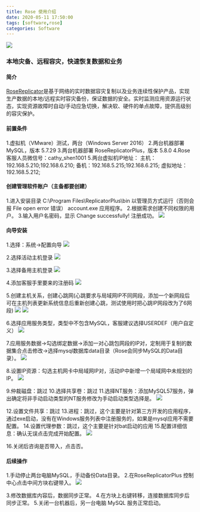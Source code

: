 ```yaml
---
title: Rose 使用介绍
date: 2020-05-11 17:50:00
tags: [software,rose]
categories: Software
---
```

<img src="https://sadness96.github.io/images/blog/software-Rose/rose_log.png"/>

<!-- more -->
### 本地灾备、远程容灾，快速恢复数据和业务
#### 简介
[RoseReplicator](http://www.rosedata.com/index.php/Prodetail/index/proid/24)是基于网络的实时数据容灾复制以及业务连续性保护产品，实现生产数据的本地/远程实时容灾备份，保证数据的安全。实时监测应用资源运行状态，实现资源故障时自动/手动应急切换，解决软、硬件的单点故障，提供高级别的容灾保护。

#### 前置条件
1.虚拟机（VMware）测试，两台（Windows Server 2016）
2.两台机器部署 MySQL，版本 5.7.29
3.两台机器部署 RoseReplicatorPlus，版本 5.8.0
4.Rose 客服人员微信号：cathy_shen1001
5.两台虚拟机IP地址：
  主机：192.168.5.210;192.168.6.210;
  备机：192.168.5.215;192.168.6.215;
  虚拟地址：192.168.5.212;

#### 创建管理软件账户（主备都要创建）
1.进入安装目录 C:\Program Files\ReplicatorPlus\bin 以管理员方式运行（否则会报 File open error 错误） account.exe 应用程序。
2.根据需求创建不同权限的用户。
3.输入用户名密码，显示 Change successfully! 注册成功。
<img src="https://sadness96.github.io/images/blog/software-Rose/注册.png"/>

#### 向导安装
1.选择：系统→配置向导
<img src="https://sadness96.github.io/images/blog/software-Rose/向导1.png"/>

2.选择活动主机登录
<img src="https://sadness96.github.io/images/blog/software-Rose/向导2.png"/>

3.选择备用主机登录
<img src="https://sadness96.github.io/images/blog/software-Rose/向导3.png"/>

4.添加客服手里要来的注册码
<img src="https://sadness96.github.io/images/blog/software-Rose/向导4.png"/>

5.创建主机关系，创建心跳网(心跳要求与局域网IP不同网段，添加一个新网段后可在主机列表更新系统信息后重新创建心跳，测试使用时把心跳IP网段改为了6网段)
<img src="https://sadness96.github.io/images/blog/software-Rose/架构设计.png"/>
<img src="https://sadness96.github.io/images/blog/software-Rose/向导5.png"/>

6.选择应用服务类型，类型中不包含MySQL，客服建议选择USERDEF（用户自定义）
<img src="https://sadness96.github.io/images/blog/software-Rose/向导6.png"/>

7.应用服务数据→勾选绑定数据→添加一对心跳包网段的IP对，定制用于复制的数据集合点击修改→选择mysql数据库data目录（Rose会同步MySQL的Data目录）。
<img src="https://sadness96.github.io/images/blog/software-Rose/向导7.png"/>

8.设置IP资源：勾选主机网卡中局域网IP对，活动IP中新增一个局域网中未规划的IP。
<img src="https://sadness96.github.io/images/blog/software-Rose/向导8.png"/>

9.仲裁磁盘：跳过
10.选择共享卷：跳过
11.选择NT服务：添加MySQL57服务，弹出确定将非手动启动类型的NT服务修改为手动启动类型选择是。
<img src="https://sadness96.github.io/images/blog/software-Rose/向导9.png"/>

12.设置文件共享：跳过
13.进程：跳过，这个主要是针对第三方开发的应用程序，通过exe启动，没有在Windows服务列表中注册服务的，如果是mysql应用不需要配置。
14.设置代理参数：跳过，这个主要是针对bat启动的应用
15.配置详细信息：确认无误点击完成开始配置。
<img src="https://sadness96.github.io/images/blog/software-Rose/向导10.png"/>

16.关闭后咨询是否带入，点击否。

#### 后续操作
1.手动停止两台电脑MySQL，手动备份Data目录。
2.在RoseReplicatorPlus 控制中心点击中间方块右键带入。
<img src="https://sadness96.github.io/images/blog/software-Rose/主界面.png"/>

3.修改数据库内容后，数据同步正常。
4.在方块上右键转移，连接数据库同步后同步正常。
5.关闭一台机器后，另一台电脑 MySQL 服务正常启动。